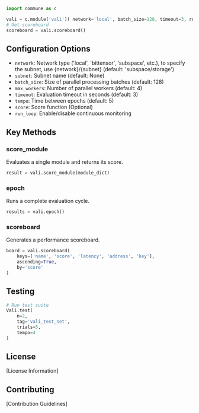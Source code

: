 ```python
import commune as c

vali = c.module('vali')( network='local', batch_size=128, timeout=3, run_loop=True)
# Get scoreboard
scoreboard = vali.scoreboard()
```
## Configuration Options

- `network`: Network type ('local', 'bittensor', 'subspace', etc.), to specify the subnet, use {network}/{subnet} (default: 'subspace/storage')
- `subnet`: Subnet name  (default: None)
- `batch_size`: Size of parallel processing batches (default: 128)
- `max_workers`: Number of parallel workers (default: 4)
- `timeout`: Evaluation timeout in seconds (default: 3)
- `tempo`: Time between epochs (default: 5)
- `score`: Score function (Optional)
- `run_loop`: Enable/disable continuous monitoring

## Key Methods

### score_module
Evaluates a single module and returns its score.

```python
result = vali.score_module(module_dict)
```

### epoch
Runs a complete evaluation cycle.

```python
results = vali.epoch()
```

### scoreboard
Generates a performance scoreboard.

```python
board = vali.scoreboard(
    keys=['name', 'score', 'latency', 'address', 'key'],
    ascending=True,
    by='score'
)
```

## Testing

```python
# Run test suite
Vali.test(
    n=2,
    tag='vali_test_net',
    trials=5,
    tempo=4
)
```

## License

[License Information]

## Contributing

[Contribution Guidelines]